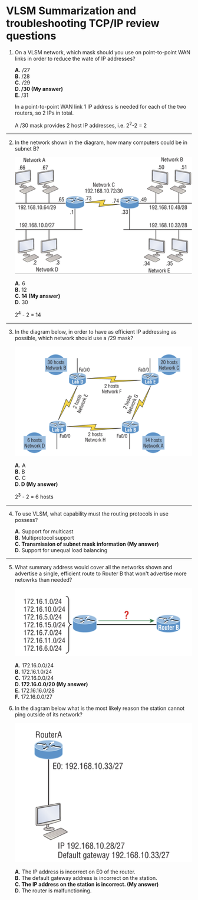 # VLSM Summarization and troubleshooting TCP/IP review questions

1. On a VLSM network, which mask should you use on point-to-point WAN links in order to reduce the wate of IP addresses?  

    **A.** /27  
    **B.** /28  
    **C.** /29  
    **D. /30 (My answer)**   
    **E.** /31  

    In a point-to-point WAN link 1 IP address is needed for each of the two routers, so 2 IPs in total.  

    A /30 mask provides 2 host IP addresses, i.e. 2<sup>2</sup>-2 = 2    

---

2. In the network shown in the diagram, how many computers could be in subnet B?

    ![Question 2 network diagram](ccna-book-chp5-rq-2.png)

    **A.** 6  
    **B.** 12  
    **C. 14 (My answer)**  
    **D.** 30  

    2<sup>4</sup> - 2 = 14

---

3. In the diagram below, in order to have as efficient IP addressing as possible, which network should use a /29 mask?  

    ![Q3 network diagram](./ccna-book-chp5-rq-3.png)

    **A.** A  
    **B.** B  
    **C.** C  
    **D. D (My answer)**  

    2<sup>3</sup> - 2 = 6 hosts

---

4. To use VLSM, what capability must the routing protocols in use possess?  

    **A.**	Support for multicast  
    **B.**	Multiprotocol support  
    **C.	Transmission of subnet mask information (My answer)**  
    **D.**	Support for unequal load balancing  

---

5. What summary address would cover all the networks shown and advertise a single, efficient route to Router B that won't advertise more netowrks than needed?  

    ![Q5 router summarization](./ccna-book-chp5-rq-5.png)

    **A.**	172.16.0.0/24  
	**B.**	172.16.1.0/24  
	**C.** 	172.16.0.0/24  
	**D.	172.16.0.0/20 (My answer)**  
	**E.**	172.16.16.0/28  
	**F.**	172.16.0.0/27  

6. In the diagram below what is the most likely reason the station cannot ping outside of its network?  

    ![Q6 troubleshooting](./ccna-book-chp5-rq-6.png) 

    **A.**	The IP address is incorrect on E0 of the router.  
	**B.**	The default gateway address is incorrect on the station.  
	**C. 	The IP address on the station is incorrect. (My answer)**  
	**D.**	The router is malfunctioning.  
